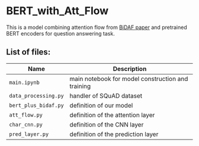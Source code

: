 # BERT_with_Att_Flow
This is a model combining attention flow from [BiDAF paper](https://arxiv.org/abs/1611.01603) and pretrained BERT encoders for question answering task.

## List of files:

|Name|Description|
|---|---|
|``main.ipynb``| main notebook for model construction and training|
|``data_processing.py``| handler of SQuAD dataset|
|``bert_plus_bidaf.py``| definition of our model|
|``att_flow.py``| definition of the attention layer|
|``char_cnn.py``| definition of the CNN layer|
|``pred_layer.py``| definition of the prediction layer|
